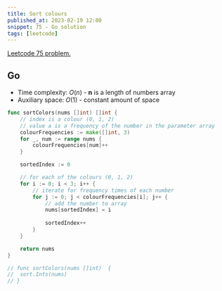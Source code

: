 ```yaml
---
title: Sort colours
published_at: 2023-02-19 12:00
snippet: 75 - Go solution
tags: [leetcode]
---
```


[Leetcode 75 problem.](https://leetcode.com/problems/sort-colors/)

## Go

- Time complexity: $O(n)$ - **n** is a length of numbers array
- Auxiliary space: $O(1)$ - constant amount of space

```go
func sortColors(nums []int) []int {
    // index is a colour (0, 1, 2)
    // value a is a frequency of the number in the parameter array
    colourFrequencies := make([]int, 3)
    for _, num := range nums {
        colourFrequencies[num]++
    }

	sortedIndex := 0

    // for each of the colours (0, 1, 2)
    for i := 0; i < 3; i++ {
        // iterate for frequency times of each number
		for j := 0; j < colourFrequencies[i]; j++ {
            // add the number to array
			nums[sortedIndex] = i
            
			sortedIndex++
		}
	}

    return nums
}

// func sortColors(nums []int)  {
// 	sort.Ints(nums)
// }
```
